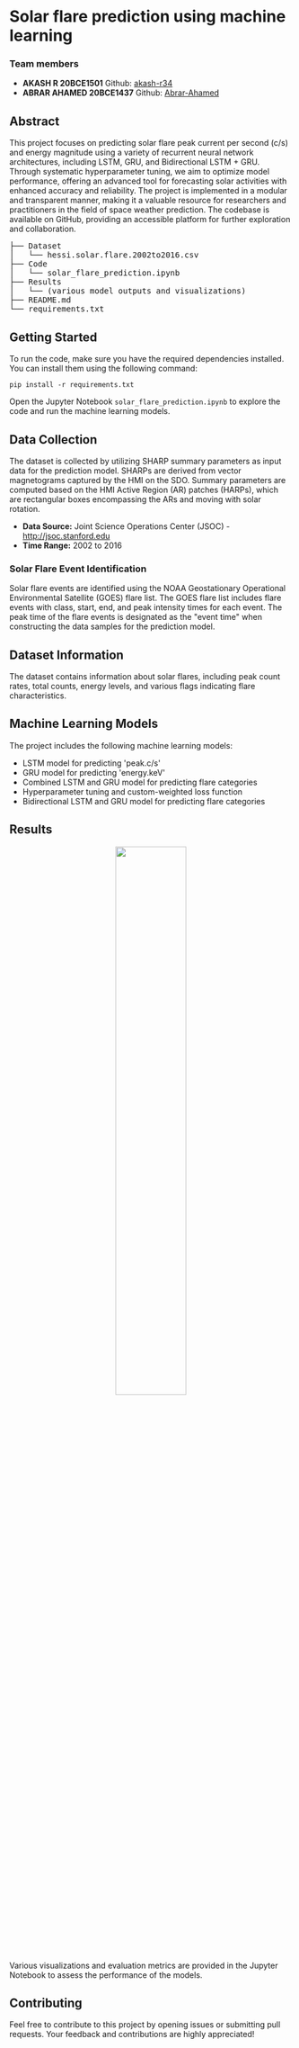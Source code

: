 # Solar flare prediction using machine learning

<h3>Team members</h3>
<ul>
<li><b>AKASH R 20BCE1501</b> Github: <a href="https://github.com/akash-r34">akash-r34</a></li>
<li><b>ABRAR AHAMED 20BCE1437</b> Github: <a href="https://github.com/Abrar-Ahamed">Abrar-Ahamed</a></li>
</ul>

<h2>Abstract</h2>

<p>This project focuses on predicting solar flare peak current per second (c/s) and energy magnitude using a variety of recurrent neural network architectures, including LSTM, GRU, and Bidirectional LSTM + GRU. Through systematic hyperparameter tuning, we aim to optimize model performance, offering an advanced tool for forecasting solar activities with enhanced accuracy and reliability. The project is implemented in a modular and transparent manner, making it a valuable resource for researchers and practitioners in the field of space weather prediction. The codebase is available on GitHub, providing an accessible platform for further exploration and collaboration.</p>


<pre>
├── Dataset
│   └── hessi.solar.flare.2002to2016.csv
├── Code
│   └── solar_flare_prediction.ipynb
├── Results
│   └── (various model outputs and visualizations)
├── README.md
└── requirements.txt
</pre>

<h2>Getting Started</h2>

<p>To run the code, make sure you have the required dependencies installed. You can install them using the following command:</p>

<code>pip install -r requirements.txt</code>

<p>Open the Jupyter Notebook <code>solar_flare_prediction.ipynb</code> to explore the code and run the machine learning models.</p>

<h2>Data Collection</h2>

<p>The dataset is collected by utilizing SHARP summary parameters as input data for the prediction model. SHARPs are derived from vector magnetograms captured by the HMI on the SDO. Summary parameters are computed based on the HMI Active Region (AR) patches (HARPs), which are rectangular boxes encompassing the ARs and moving with solar rotation.</p>

<ul>
    <li><strong>Data Source:</strong> Joint Science Operations Center (JSOC) - <a href="http://jsoc.stanford.edu">http://jsoc.stanford.edu</a></li>
    <li><strong>Time Range:</strong> 2002 to 2016</li>
</ul>

<h3>Solar Flare Event Identification</h3>

<p>Solar flare events are identified using the NOAA Geostationary Operational Environmental Satellite (GOES) flare list. The GOES flare list includes flare events with class, start, end, and peak intensity times for each event. The peak time of the flare events is designated as the "event time" when constructing the data samples for the prediction model.</p>



<h2>Dataset Information</h2>

<p>The dataset contains information about solar flares, including peak count rates, total counts, energy levels, and various flags indicating flare characteristics.</p>

<h2>Machine Learning Models</h2>

<p>The project includes the following machine learning models:</p>

<ul>
<li>LSTM model for predicting 'peak.c/s'</li>
<li>GRU model for predicting 'energy.keV'</li>
<li>Combined LSTM and GRU model for predicting flare categories</li>
<li>Hyperparameter tuning and custom-weighted loss function</li>
<li>Bidirectional LSTM and GRU model for predicting flare categories</li>
</ul>

<h2>Results</h2>
<div align="center">
  <img src='https://github.com/akash-r34/Solar-flare-prediction-using-machine-learning/assets/113085803/6c308637-430d-4e59-9f05-4f2d5a62dfe8' style="display: block; align: center; width: 50%;"/>
</div>
<br>



<p>Various visualizations and evaluation metrics are provided in the Jupyter Notebook to assess the performance of the models.</p>

<h2>Contributing</h2>

<p>Feel free to contribute to this project by opening issues or submitting pull requests. Your feedback and contributions are highly appreciated!</p>


